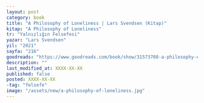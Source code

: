 ```yaml
---
layout: post
category: book
title: "A Philosophy of Loneliness | Lars Svendsen (Kitap)"
kitap: "A Philosophy of Loneliness"
tr: "Yalnızlığın Felsefesi"
yazar: "Lars Svendsen"
yil: "2021"
sayfa: "216"
goodreads: "https://www.goodreads.com/book/show/31573708-a-philosophy-of-loneliness"
description: ""
last_modified_at: XXXX-XX-XX
published: false
posted: XXXX-XX-XX
-tag: "felsefe"
image: "/assets/new/a-philosophy-of-loneliness.jpg"
---
```


